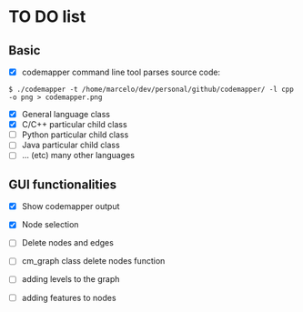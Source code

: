 # TO DO list

## Basic

- [x] codemapper command line tool parses source code: 
```
$ ./codemapper -t /home/marcelo/dev/personal/github/codemapper/ -l cpp -o png > codemapper.png
```
- [x] General language class 
- [x] C/C++ particular child class
- [ ] Python particular child class
- [ ] Java particular child class
- [ ] ... (etc) many other languages

## GUI functionalities

- [x] Show codemapper output
- [x] Node selection
- [ ] Delete nodes and edges
- [ ] cm_graph class delete nodes function
- [ ] adding levels to the graph
- [ ] adding features to nodes


